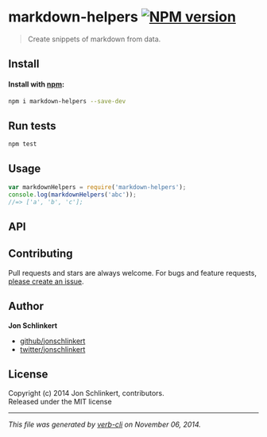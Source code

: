 # markdown-helpers [![NPM version](https://badge.fury.io/js/markdown-helpers.svg)](http://badge.fury.io/js/markdown-helpers)

> Create snippets of markdown from data.

## Install
#### Install with [npm](npmjs.org):

```bash
npm i markdown-helpers --save-dev
```

## Run tests

```bash
npm test
```

## Usage

```js
var markdownHelpers = require('markdown-helpers');
console.log(markdownHelpers('abc'));
//=> ['a', 'b', 'c'];
```

## API


## Contributing
Pull requests and stars are always welcome. For bugs and feature requests, [please create an issue][issues].

## Author

**Jon Schlinkert**
 
+ [github/jonschlinkert](https://github.com/jonschlinkert)
+ [twitter/jonschlinkert](http://twitter.com/jonschlinkert) 

## License
Copyright (c) 2014 Jon Schlinkert, contributors.  
Released under the MIT license

***

_This file was generated by [verb-cli](https://github.com/assemble/verb-cli) on November 06, 2014._

[issues]: https://github.com/jonschlinkert/markdown-helpers/issues